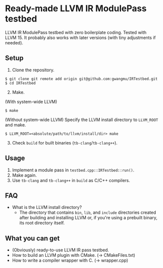 # Ready-made LLVM IR ModulePass testbed

LLVM IR ModulePass testbed with zero boilerplate coding. Tested with LLVM 15. It probably also works with later versions (with tiny adjustments if needed).

## Setup

1. Clone the repository. 

```
$ git clone git remote add origin git@github.com:gwangmu/IRTestbed.git
$ cd IRTestbed
```

2. Make.

(With system-wide LLVM)

```
$ make
```

(Without system-wide LLVM) Specify the LLVM install directory to `LLVM_ROOT` and make.

```
$ LLVM_ROOT=<absolute/path/to/llvm/install/dir> make
```

3. Check `build` for built binaries (`tb-clang`/`tb-clang++`).

## Usage

1. Implement a module pass in `testbed.cpp::IRTestbed::run()`.
2. Make again.
3. Use `tb-clang` and `tb-clang++` in `build` as C/C++ compilers.

## FAQ

* What is the LLVM install directory?
    - The directory that contains `bin`, `lib`, and `include` directories
      created after building and installing LLVM or, if you're using a prebuilt
      binary, its root directory itself.

## What you can get

* (Obviously) ready-to-use LLVM IR pass testbed.
* How to build an LLVM plugin with CMake. (-> CMakeFiles.txt)
* How to write a compiler wrapper with C. (-> wrapper.cpp)
